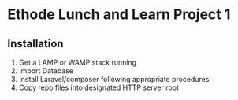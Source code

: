 # Ethode Lunch and Learn Project 1

## Installation
1. Get a LAMP or WAMP stack running
1. Import Database
1. Install Laravel/composer following appropriate procedures
1. Copy repo files into designated HTTP server root

